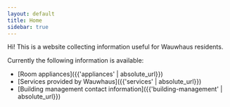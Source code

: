 ```yaml
---
layout: default
title: Home
sidebar: true
---
```


Hi! This is a website collecting information useful for Wauwhaus residents.

Currently the following information is available:

- [Room appliances]({{'appliances' | absolute_url}})
- [Services provided by Wauwhaus]({{'services' | absolute_url}})
- [Building management contact information]({{'building-management' | absolute_url}})